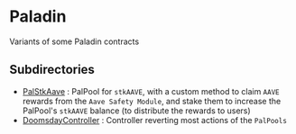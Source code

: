 # Paladin


Variants of some Paladin contracts


## Subdirectories

* [PalStkAave](https://github.com/PaladinFinance/Paladin-Protocol/tree/main/contracts/variants/PalStkAave.sol) : PalPool for `stkAAVE`, with a custom method to claim `AAVE` rewards from the `Aave Safety Module`, and stake them to increase the PalPool's `stkAAVE` balance (to distribute the rewards to users)
* [DoomsdayController](https://github.com/PaladinFinance/Paladin-Protocol/tree/main/contracts/variants/DoomsdayController.sol) : Controller reverting most actions of the `PalPools`